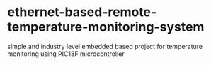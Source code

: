 # ethernet-based-remote-temperature-monitoring-system
simple and industry level embedded based project for temperature monitoring using PIC18F microcontroller 
